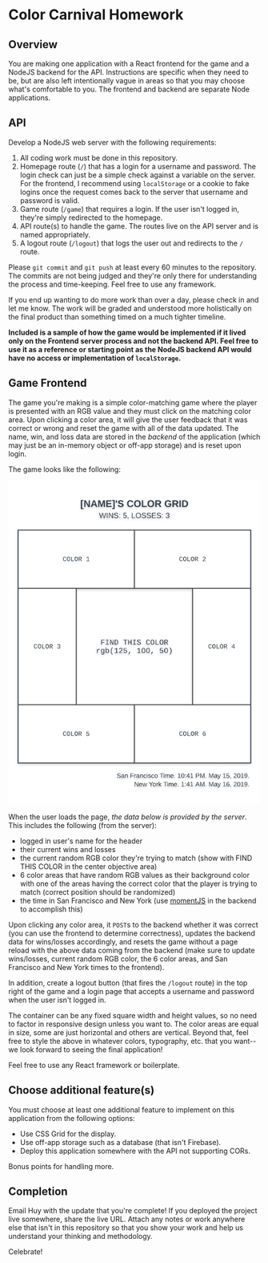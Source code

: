 # Color Carnival Homework

## Overview

You are making one application with a React frontend for the game and a NodeJS backend for the API. Instructions are specific when they need to be, but are also left intentionally vague in areas so that you may choose what's comfortable to you. The frontend and backend are separate Node applications.

## API

Develop a NodeJS web server with the following requirements:

1. All coding work must be done in this repository.
2. Homepage route (`/`) that has a login for a username and password. The login check can just be a simple check against a variable on the server. For the frontend, I recommend using `localStorage` or a cookie to fake logins once the request comes back to the server that username and password is valid.
3. Game route (`/game`) that requires a login. If the user isn't logged in, they're simply redirected to the homepage.
4. API route(s) to handle the game. The routes live on the API server and is named appropriately.
5. A logout route (`/logout`) that logs the user out and redirects to the `/` route.

Please `git commit` and `git push` at least every 60 minutes to the repository. The commits are not being judged and they're only there for understanding the process and time-keeping. Feel free to use any framework.

If you end up wanting to do more work than over a day, please check in and let me know. The work will be graded and understood more holistically on the final product than something timed on a much tighter timeline.

**Included is a sample of how the game would be implemented if it lived only on the Frontend server process and not the backend API. Feel free to use it as a reference or starting point as the NodeJS backend API would have no access or implementation of `localStorage`.**

## Game Frontend

The game you're making is a simple color-matching game where the player is presented with an RGB value and they must click on the matching color area. Upon clicking a color area, it will give the user feedback that it was correct or wrong and reset the game with all of the data updated. The name, win, and loss data are stored in the _backend_ of the application (which may just be an in-memory object or off-app storage) and is reset upon login.

The game looks like the following:

![Color Game Mockup](color-game.png "Color Game Mockup")

When the user loads the page, _the data below is provided by the server_. This includes the following (from the server):

- logged in user's name for the header
- their current wins and losses
- the current random RGB color they're trying to match (show with FIND THIS COLOR in the center objective area)
- 6 color areas that have random RGB values as their background color with one of the areas having the correct color that the player is trying to match (correct position should be randomized)
- the time in San Francisco and New York (use [momentJS](https://momentjs.com/) in the backend to accomplish this)

Upon clicking any color area, it `POST`s to the backend whether it was correct (you can use the frontend to determine correctness), updates the backend data for wins/losses accordingly, and resets the game without a page reload with the above data coming from the backend (make sure to update wins/losses, current random RGB color, the 6 color areas, and San Francisco and New York times to the frontend).

In addition, create a logout button (that fires the `/logout` route) in the top right of the game and a login page that accepts a username and password when the user isn't logged in.

The container can be any fixed square width and height values, so no need to factor in responsive design unless you want to. The color areas are equal in size, some are just horizontal and others are vertical. Beyond that, feel free to style the above in whatever colors, typography, etc. that you want--we look forward to seeing the final application!

Feel free to use any React framework or boilerplate.

## Choose additional feature(s)

You must choose at least one additional feature to implement on this application from the following options:

- Use CSS Grid for the display.
- Use off-app storage such as a database (that isn't Firebase).
- Deploy this application somewhere with the API not supporting CORs.

Bonus points for handling more.

## Completion

Email Huy with the update that you're complete! If you deployed the project live somewhere, share the live URL. Attach any notes or work anywhere else that isn't in this repository so that you show your work and help us understand your thinking and methodology.

Celebrate!
